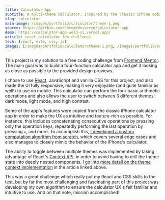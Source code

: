 ```yaml
---
title: Calculator App
subtitle: A multi-theme calculator, inspired by the classic iPhone mobile app
slug: calculator
main-image: /images/portfolio/calculator/theme-1.png
source: https://github.com/ChromeUniverse/calculator-app
demo: https://calculator-app-weld-xi.vercel.app/
article: react-calculator-fem-challenge
tech: [react, vite, css, js]
images: [/images/portfolio/calculator/theme-1.png, /images/portfolio/calculator/theme-2.png, /images/portfolio/calculator/theme-3.png]
---
```


This project is my solution to a free coding challenge from [Frontend Mentor](https://www.frontendmentor.io/challenges/calculator-app-9lteq5N29). The main goal was to build a four-function calculator app and get it looking as close as possible to the provided design previews. 

I chose to use [React](https://reactjs.org/), JavaScript and vanilla CSS for this project, and also made the UI fully responsive, making it very enjoyable (and quite familiar as well!) to use on mobile. This calculator can perform the four basic arithmetic operations and also allows the user to switch between 3 different themes: dark mode, light mode, and high contrast.

Some of the app's features were copied from the classic iPhone calculator app in order to make the UX as intuitive and feature-rich as possible. For instance, this includes concatenating consecutive operations by pressing only the operation keys, repeatedly performing the last operation by pressing `=`, and more. To accomplish this, [I developed a custom computation algorithm from scratch](http://localhost:3000/blog/react-calculator-fem-challenge#implementing-the-calculator-algorithm), which covers several edge cases and also manages to closely mimic the behavior of the iPhone's calculator.  

The ability to toggle between multiple themes was implemented by taking advantage of React's [Context API](https://beta.reactjs.org/learn/passing-data-deeply-with-context), in order to avoid having to drill the theme state into deeply nested components. I go into [more detail on the theme context implementation](blog/react-calculator-fem-challenge#adding-multiple-themes-the-easy-ish-way) in the article linked above.

This was a great challenge which really put my React and CSS skills to the test, but by far the most challenging and fascinating part of this project was developing my own algorithm to ensure the calculator UX's felt familiar and intuitive to use. And on that note, mission accomplished! 